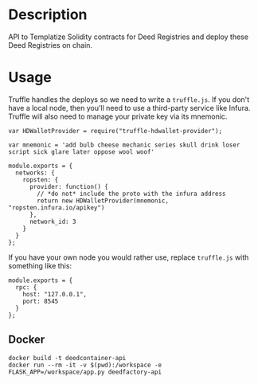 Description
===========

API to Templatize Solidity contracts for Deed Registries and deploy these Deed Registries on chain.


Usage
=====

Truffle handles the deploys so we need to write a `truffle.js`. If you don't have a local node, then you'll need to use a third-party service like Infura. Truffle will also need to manage your private key via its mnemonic.

    var HDWalletProvider = require("truffle-hdwallet-provider");

    var mnemonic = 'add bulb cheese mechanic series skull drink loser script sick glare later oppose wool woof'

    module.exports = {
      networks: {
        ropsten: {
          provider: function() {
            // *do not* include the proto with the infura address
            return new HDWalletProvider(mnemonic, "ropsten.infura.io/apikey")
          },
          network_id: 3
        }
      }
    };


If you have your own node you would rather use, replace `truffle.js` with something like this:

    module.exports = {
      rpc: {
        host: "127.0.0.1",
        port: 8545
      }
    };





Docker
------


    docker build -t deedcontainer-api
    docker run --rm -it -v $(pwd):/workspace -e FLASK_APP=/workspace/app.py deedfactory-api
